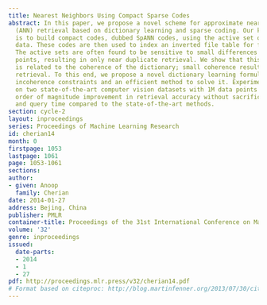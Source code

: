 ```yaml
---
title: Nearest Neighbors Using Compact Sparse Codes
abstract: In this paper, we propose a novel scheme for approximate nearest neighbor
  (ANN) retrieval based on dictionary learning and sparse coding. Our key innovation
  is to build compact codes, dubbed SpANN codes, using the active set of sparse coded
  data. These codes are then used to index an inverted file table for fast retrieval.
  The active sets are often found to be sensitive to small differences among data
  points, resulting in only near duplicate retrieval. We show that this sensitivity
  is related to the coherence of the dictionary; small coherence resulting in better
  retrieval. To this end, we propose a novel dictionary learning formulation with
  incoherence constraints and an efficient method to solve it. Experiments are conducted
  on two state-of-the-art computer vision datasets with 1M data points and show an
  order of magnitude improvement in retrieval accuracy without sacrificing memory
  and query time compared to the state-of-the-art methods.
section: cycle-2
layout: inproceedings
series: Proceedings of Machine Learning Research
id: cherian14
month: 0
firstpage: 1053
lastpage: 1061
page: 1053-1061
sections: 
author:
- given: Anoop
  family: Cherian
date: 2014-01-27
address: Bejing, China
publisher: PMLR
container-title: Proceedings of the 31st International Conference on Machine Learning
volume: '32'
genre: inproceedings
issued:
  date-parts:
  - 2014
  - 1
  - 27
pdf: http://proceedings.mlr.press/v32/cherian14.pdf
# Format based on citeproc: http://blog.martinfenner.org/2013/07/30/citeproc-yaml-for-bibliographies/
---
```


